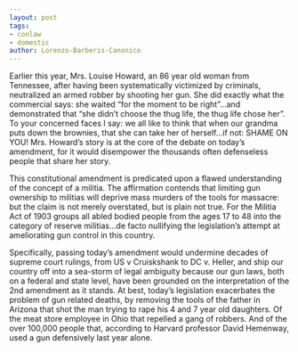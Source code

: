 ```yaml
---
layout: post
tags: 
- conlaw
- domestic
author: Lorenzo-Barberis-Canonico
---
```


Earlier this year, Mrs. Louise Howard, an 86 year old woman from Tennessee, after having been systematically victimized by criminals, neutralized an armed robber by shooting her gun. She did exactly what the commercial says: she waited “for the moment to be right”…and demonstrated that “she didn’t choose the thug life, the thug life chose her”. To your concerned faces I say: we all like to think that when our grandma puts down the brownies, that she can take her of herself…if not: SHAME ON YOU!  Mrs. Howard’s story is at the core of the debate on today’s amendment, for it would disempower the thousands often defenseless people that share her story.

This constitutional amendment is predicated upon a flawed understanding of the concept of a militia. The affirmation contends that limiting gun ownership to militias will deprive mass murders of the tools for massacre: but the claim is not merely overstated, but is plain not true. For the Militia Act of 1903 groups all abled bodied people from the ages 17 to 48 into the category of reserve militias…de facto nullifying the legislation’s attempt at ameliorating gun control in this country.

Specifically, passing today’s amendment would undermine decades of supreme court rulings, from US v Cruiskshank to DC v. Heller, and ship our country off into a sea-storm of legal ambiguity because our gun laws, both on a federal and state level, have been grounded on the interpretation of the 2nd amendment as it stands. At best, today’s legislation exacerbates the problem of gun related deaths, by removing the tools of the father in Arizona that shot the man trying to rape his 4 and 7 year old daughters. Of the meat store employee in Ohio that repelled a gang of robbers. And of the over 100,000 people that, according to Harvard professor David Hemenway, used a gun defensively last year alone. 

